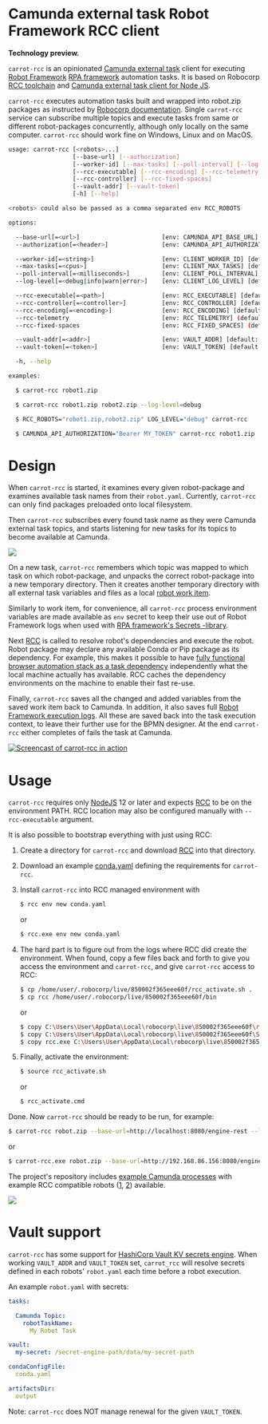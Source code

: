 Camunda external task Robot Framework RCC client
================================================

**Technology preview.**

`carrot-rcc` is an opinionated [Camunda external task](https://docs.camunda.org/manual/latest/user-guide/process-engine/external-tasks/) client for executing [Robot Framework](https://robotframework.org/rpa/) [RPA framework](https://rpaframework.org/) automation tasks. It is based on Robocorp [RCC toolchain](https://robocorp.com/docs/rcc/overview) and [Camunda external task client for Node JS](https://github.com/camunda/camunda-external-task-client-js).

`carrot-rcc` executes automation tasks built and wrapped into robot.zip packages as instructed by [Robocorp documentation](https://robocorp.com/docs/). Single `carrot-rcc` service can subscribe multiple topics and execute tasks from same or different robot-packages concurrently, although only locally on the same computer. `carrot-rcc` should work fine on Windows, Linux and on MacOS.

```bash
usage: carrot-rcc [<robots>...]
                  [--base-url] [--authorization]
                  [--worker-id] [--max-tasks] [--poll-interval] [--log-level]
                  [--rcc-executable] [--rcc-encoding] [--rcc-telemetry]
                  [--rcc-controller] [--rcc-fixed-spaces]
                  [--vault-addr] [--vault-token]
                  [-h] [--help]

<robots> could also be passed as a comma separated env RCC_ROBOTS

options:

  --base-url[=<url>]                       [env: CAMUNDA_API_BASE_URL] [default: http://localhost:8080/engine-rest]
  --authorization[=<header>]               [env: CAMUNDA_API_AUTHORIZATION] [example: Basic ZGVtbzpkZW1v]

  --worker-id[=<string>]                   [env: CLIENT_WORKER_ID] [default: carrot-rcc]
  --max-tasks[=<cpus>]                     [env: CLIENT_MAX_TASKS] [default: [cpu count]]
  --poll-interval[=<milliseconds>]         [env: CLIENT_POLL_INTERVAL] [default: 10000]
  --log-level[=<debug|info|warn|error>]    [env: CLIENT_LOG_LEVEL] [default: info]

  --rcc-executable[=<path>]                [env: RCC_EXECUTABLE] [default: rcc]
  --rcc-controller[=<controller>]          [env: RCC_CONTROLLER] [default: carrot]
  --rcc-encoding[=<encoding>]              [env: RCC_ENCODING] [default: utf-8]
  --rcc-telemetry                          [env: RCC_TELEMETRY] (default: do not track)
  --rcc-fixed-spaces                       [env: RCC_FIXED_SPACES] (default: circulate spaces)

  --vault-addr[=<addr>]                    [env: VAULT_ADDR] [default: http://127.0.0.1:8200]
  --vault-token[=<token>]                  [env: VAULT_TOKEN] [default: token]

  -h, --help

examples:

  $ carrot-rcc robot1.zip

  $ carrot-rcc robot1.zip robot2.zip --log-level=debug

  $ RCC_ROBOTS="robot1.zip,robot2.zip" LOG_LEVEL="debug" carrot-rcc

  $ CAMUNDA_API_AUTHORIZATION="Bearer MY_TOKEN" carrot-rcc robot1.zip
```

Design
======

When `carrot-rcc` is started, it examines every given robot-package and examines available task names from their `robot.yaml`. Currently, `carrot-rcc` can only find packages preloaded onto local filesystem.

Then `carrot-rcc` subscribes every found task name as they were Camunda external task topics, and starts listening for new tasks for its topics to become available at Camunda.

[![](https://mermaid.ink/img/eyJjb2RlIjoic2VxdWVuY2VEaWFncmFtXG4gICAgcGFydGljaXBhbnQgQ2FtdW5kYVxuICAgIHBhcnRpY2lwYW50IENhcnJvdFxuICAgIHBhcnRpY2lwYW50IFJDQ1xuICAgIHBhcnRpY2lwYW50IFJvYm90XG4gICAgUGFydGljaXBhbnQgV29yayBpdGVtXG5cbiAgICBDYXJyb3QtPj5DYW11bmRhOiBGZXRjaCBhbmQgbG9ja1xuICAgIGxvb3BcbiAgICBDYW11bmRhLT4-K0NhcnJvdDogVGFza1xuICAgIHBhclxuICAgIENhcnJvdC0-PitSQ0M6IFVucGFjayByb2JvdFxuICAgIFJDQy0tPj4tQ2Fycm90OiBbZXhpdCBjb2RlXVxuICAgIENhcnJvdC0-PitXb3JrIGl0ZW06IENyZWF0ZSB3b3JrIGl0ZW1cbiAgICBDYXJyb3QtPj4rUkNDOiBSdW4gcm9ib3RcbiAgICBOb3RlIG92ZXIgUkNDOiBTZXR1cCBlbnZpcm9ubWVudFxuICAgIFJDQy0-PitSb2JvdDogUnVuIHJvYm90XG4gICAgUm9ib3QtPj5Xb3JrIGl0ZW06IExvYWQgd29yayBpdGVtXG4gICAgV29yayBpdGVtLS0-PlJvYm90OiBbd29yayBpdGVtXVxuICAgIE5vdGUgb3ZlciBSb2JvdDogQXV0b21hdGlvblxuICAgIFJvYm90LT4-V29yayBpdGVtOiBTYXZlIHdvcmsgaXRlbVxuICAgIFJvYm90LS0-Pi1SQ0M6IFtleGl0IGNvZGVdXG4gICAgTm90ZSBvdmVyIFJDQzogVGVhcmRvd24gZW52aXJvbm1lbnRcbiAgICBSQ0MtLT4-LUNhcnJvdDogW2V4aXQgY29kZV1cbiAgICBhbmRcbiAgICBsb29wXG4gICAgQ2Fycm90LS0-PkNhbXVuZGE6IEV4dGVuZCBsb2NrXG4gICAgZW5kXG4gICAgZW5kXG4gICAgQ2Fycm90LT4-V29yayBpdGVtOiBMb2FkIHdvcmsgaXRlbVxuICAgIFdvcmsgaXRlbS0tPj4tQ2Fycm90OiBbd29yayBpdGVtXVxuICAgIENhcnJvdC0tPj5DYW11bmRhOiBVcGRhdGUgdmFyaWFibGVzXG4gICAgYWx0XG4gICAgQ2Fycm90LS0-PkNhbXVuZGE6IENvbXBsZXRlIHRhc2tcbiAgICBlbHNlXG4gICAgQ2Fycm90LS0-Pi1DYW11bmRhOiBIYW5kbGUgZmFpbHVyZVxuICAgIGVuZFxuICAgIGVuZFxuIiwibWVybWFpZCI6eyJ0aGVtZSI6ImRlZmF1bHQifSwidXBkYXRlRWRpdG9yIjpmYWxzZSwiYXV0b1N5bmMiOnRydWUsInVwZGF0ZURpYWdyYW0iOmZhbHNlfQ)](https://mermaid-js.github.io/mermaid-live-editor/edit##eyJjb2RlIjoic2VxdWVuY2VEaWFncmFtXG4gICAgcGFydGljaXBhbnQgQ2FtdW5kYVxuICAgIHBhcnRpY2lwYW50IENhcnJvdFxuICAgIHBhcnRpY2lwYW50IFJDQ1xuICAgIHBhcnRpY2lwYW50IFJvYm90XG4gICAgUGFydGljaXBhbnQgV29yayBpdGVtXG5cbiAgICBDYXJyb3QtPj5DYW11bmRhOiBGZXRjaCBhbmQgbG9ja1xuICAgIGxvb3BcbiAgICBDYW11bmRhLT4-K0NhcnJvdDogVGFza1xuICAgIHBhclxuICAgIENhcnJvdC0-PitSQ0M6IFVucGFjayByb2JvdFxuICAgIFJDQy0tPj4tQ2Fycm90OiBbZXhpdCBjb2RlXVxuICAgIENhcnJvdC0-PitXb3JrIGl0ZW06IENyZWF0ZSB3b3JrIGl0ZW1cbiAgICBDYXJyb3QtPj4rUkNDOiBSdW4gcm9ib3RcbiAgICBOb3RlIG92ZXIgUkNDOiBTZXR1cCBlbnZpcm9ubWVudFxuICAgIFJDQy0-PitSb2JvdDogUnVuIHJvYm90XG4gICAgUm9ib3QtPj5Xb3JrIGl0ZW06IExvYWQgd29yayBpdGVtXG4gICAgV29yayBpdGVtLS0-PlJvYm90OiBbd29yayBpdGVtXVxuICAgIE5vdGUgb3ZlciBSb2JvdDogQXV0b21hdGlvXG4gICAgUm9ib3QtPj5Xb3JrIGl0ZW06IFNhdmUgd29yayBpdGVtXG4gICAgUm9ib3QtLT4-LVJDQzogW2V4aXQgY29kZV1cbiAgICBOb3RlIG92ZXIgUkNDOiBUZWFyZG93biBlbnZpcm9ubWVudFxuICAgIFJDQy0tPj4tQ2Fycm90OiBbZXhpdCBjb2RlXVxuICAgIGFuZFxuICAgIGxvb3BcbiAgICBDYXJyb3QtLT4-Q2FtdW5kYTogRXh0ZW5kIGxvY2tcbiAgICBlbmRcbiAgICBlbmRcbiAgICBDYXJyb3QtPj5Xb3JrIGl0ZW06IExvYWQgd29yayBpdGVtXG4gICAgV29yayBpdGVtLS0-Pi1DYXJyb3Q6IFt3b3JrIGl0ZW1dXG4gICAgQ2Fycm90LS0-PkNhbXVuZGE6IFVwZGF0ZSB2YXJpYWJsZXNcbiAgICBhbHRcbiAgICBDYXJyb3QtLT4-Q2FtdW5kYTogQ29tcGxldGUgdGFza1xuICAgIGVsc2VcbiAgICBDYXJyb3QtLT4-LUNhbXVuZGE6IEhhbmRsZSBmYWlsdXJlXG4gICAgZW5kXG4gICAgZW5kXG4iLCJtZXJtYWlkIjoie1xuICBcInRoZW1lXCI6IFwiZGVmYXVsdFwiXG59IiwidXBkYXRlRWRpdG9yIjpmYWxzZSwiYXV0b1N5bmMiOnRydWUsInVwZGF0ZURpYWdyYW0iOmZhbHNlfQ)

On a new task, `carrot-rcc` remembers which topic was mapped to which task on which robot-package, and unpacks the correct robot-package into a new temporary directory. Then it creates another temporary directory with all external task variables and files as a local [robot work item](https://robocorp.com/docs/libraries/rpa-framework/rpa-robocorp-workitems).

Similarly to work item, for convenience, all `carrot-rcc` process environment variables are made available as `env` secret to keep their use out of Robot Framework logs when used with [RPA framework's Secrets -library](https://robocorp.com/docs/libraries/rpa-framework/rpa-robocorp-vault).

Next [RCC](https://robocorp.com/docs/rcc/overview) is called to resolve robot's dependencies and execute the robot. Robot package may declare any available Conda or Pip package as its dependency. For example, this makes it possible to have [fully functional browser automation stack as a task dependency](https://github.com/datakurre/carrot-rcc/blob/main/xkcd-bot/conda.yaml) independently what the local machine actually has available. RCC caches the dependency environments on the machine to enable their fast re-use.

Finally, `carrot-rcc` saves all the changed and added variables from the saved work item back to Camunda. In addition, it also saves full [Robot Framework execution logs](https://robotframework.org/robotframework/latest/RobotFrameworkUserGuide.html#log-file). All these are saved back into the task execution context, to leave their further use for the BPMN designer. At the end `carrot-rcc` either completes of fails the task at Camunda.

[![Screencast of carrot-rcc in action](https://github.com/datakurre/carrot-rcc/raw/main/example-process.gif)](https://github.com/datakurre/carrot-rcc/raw/main/example-process.gif)


Usage
=====

`carrot-rcc` requires only [NodeJS](https://nodejs.org/en/) 12 or later and expects [RCC](https://downloads.robocorp.com/rcc/releases/index.html) to be on the environment PATH. RCC location may also be configured manually with ``--rcc-executable`` argument.

It is also possible to bootstrap everything with just using RCC:

1. Create a directory for `carrot-rcc` and download [RCC](https://downloads.robocorp.com/rcc/releases/index.html) into that directory.

2. Download an example [conda.yaml](https://raw.githubusercontent.com/datakurre/carrot-rcc/main/conda.yaml) defining the requirements for `carrot-rcc`.

3. Install `carrot-rcc` into RCC managed environment with

   ```bash
   $ rcc env new conda.yaml
   ```
   or
   ```bash
   $ rcc.exe env new conda.yaml
   ```

4. The hard part is to figure out from the logs where RCC did create the environment. When found, copy a few files back and forth to give you access the environment and `carrot-rcc`, and give `carrot-rcc` access to RCC:

   ```bash
   $ cp /home/user/.robocorp/live/850002f365eee60f/rcc_activate.sh .
   $ cp rcc /home/user/.robocorp/live/850002f365eee60f/bin
   ```
   or
   ```bash
   $ copy C:\Users\User\AppData\Local\robocorp\live\850002f365eee60f\rcc_activate.cmd .
   $ copy C:\Users\User\AppData\Local\robocorp\live\850002f365eee60f\Scripts\carrot-rcc.exe .
   $ copy rcc.exe C:\Users\User\AppData\Local\robocorp\live\850002f365eee60f
   ```

5. Finally, activate the environment:

   ```bash
   $ source rcc_activate.sh
   ```
   or
   ```bash
   $ rcc_activate.cmd
   ```

Done. Now `carrot-rcc` should be ready to be run, for example:

```bash
$ carrot-rcc robot.zip --base-url=http://localhost:8080/engine-rest --log-level=debug
```
or
```bash
$ carrot-rcc.exe robot.zip --base-url=http://192.168.86.156:8080/engine-rest --log-level=debug
```

The project's repository includes [example Camunda processes](https://github.com/datakurre/carrot-rcc/tree/main/camunda/deployment) with example RCC compatible robots ([1](https://github.com/datakurre/carrot-rcc/blob/main/xkcd-bot/robot.zip?raw=true), [2](https://github.com/datakurre/carrot-rcc/blob/main/fleamarket-bot/robot.zip?raw=true)) available.

![](https://github.com/datakurre/carrot-rcc/raw/main/example-process.png)

Vault support
=============

`carrot-rcc` has some support for [HashiCorp Vault KV secrets engine](https://www.vaultproject.io/docs/secrets/kv). When working `VAULT_ADDR` and `VAULT_TOKEN` set, `carrot_rcc` will resolve secrets defined in each robots' `robot.yaml` each time before a robot execution. 

An example `robot.yaml` with secrets:

```yaml
tasks:

  Camunda Topic:
    robotTaskName:
      My Robot Task

vault:
  my-secret: /secret-engine-path/data/my-secret-path

condaConfigFile:
  conda.yaml

artifactsDir:
  output
```

Note: `carrot-rcc` does NOT manage renewal for the given `VAULT_TOKEN`.
